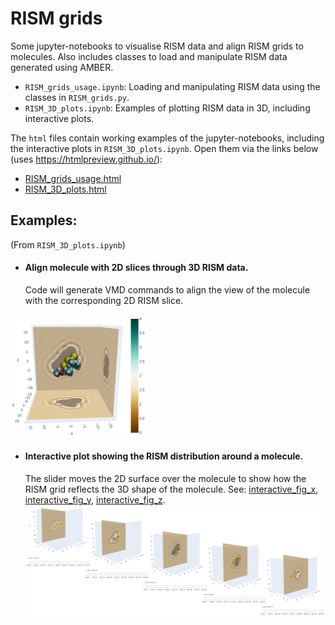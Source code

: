 # RISM grids

Some jupyter-notebooks to visualise RISM data and align RISM grids to molecules.  Also includes classes to load and manipulate RISM data generated using AMBER.

- `RISM_grids_usage.ipynb`: Loading and manipulating RISM data using the classes in `RISM_grids.py`.
- `RISM_3D_plots.ipynb`: Examples of plotting RISM data in 3D, including interactive plots.

The `html` files contain working examples of the jupyter-notebooks, including the interactive plots in `RISM_3D_plots.ipynb`.  Open them via the links below (uses https://htmlpreview.github.io/):
- [RISM_grids_usage.html](https://htmlpreview.github.io/?https://github.com/jc32173/RISM_grids/blob/master/RISM_grids_usage.html)
- [RISM_3D_plots.html](https://htmlpreview.github.io/?https://github.com/jc32173/RISM_grids/blob/master/RISM_3D_plots.html)

## Examples:
(From `RISM_3D_plots.ipynb`)

- #### Align molecule with 2D slices through 3D RISM data.
  Code will generate VMD commands to align the view of the molecule with the corresponding 2D RISM slice.
<img src="examples/3D_RISM_VMD_plot_modified.png" width="220">

- #### Interactive plot showing the RISM distribution around a molecule.
  The slider moves the 2D surface over the molecule to show how the RISM grid reflects the 3D shape of the molecule.  See: 
[interactive_fig_x](https://htmlpreview.github.io/?https://github.com/jc32173/RISM_grids/blob/master/interactive_fig_x.html), 
[interactive_fig_y](https://htmlpreview.github.io/?https://github.com/jc32173/RISM_grids/blob/master/interactive_fig_y.html), 
[interactive_fig_z](https://htmlpreview.github.io/?https://github.com/jc32173/RISM_grids/blob/master/interactive_fig_z.html).
![RISM_plot](examples/example_slider_plots.png)
